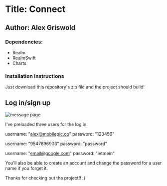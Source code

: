 # Title: Connect 
## Author: Alex Griswold 
### Dependencies: 
- Realm 
- RealmSwift
- Charts

### Installation Instructions
Just download this repository's zip file and the project should build! 

## Log in/sign up

![message page](https://s3.amazonaws.com/griswold-github/IMG_1466.PNG)

I've preloaded three users for the log in.

username: "alex@mobilepic.co"
password: "123456"
        
username: "9547896903"
password: "password"
        
username: "email@google.com"
password: "letmein"

You'll also be able to create an account and change the password for a user name if you forget it. 

Thanks for checking out the project!! :)
